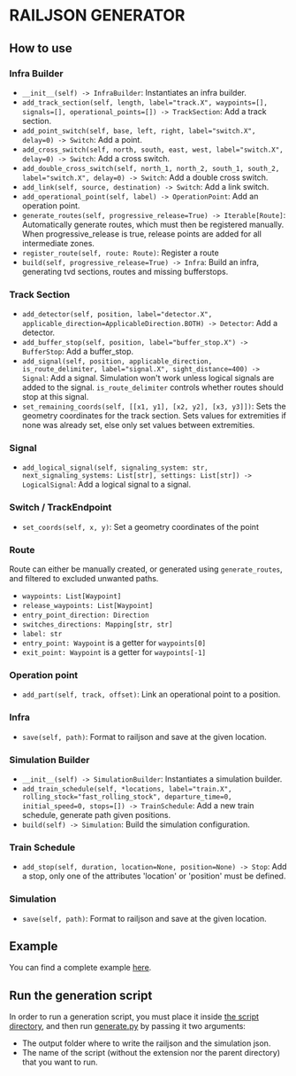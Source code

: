 # RAILJSON GENERATOR

## How to use

### Infra Builder

- `__init__(self) -> InfraBuilder`: Instantiates an infra builder.
- `add_track_section(self, length, label="track.X", waypoints=[], signals=[], operational_points=[]) -> TrackSection`: Add a track section.
- `add_point_switch(self, base, left, right, label="switch.X", delay=0) -> Switch`: Add a point.
- `add_cross_switch(self, north, south, east, west, label="switch.X", delay=0) -> Switch`: Add a cross switch.
- `add_double_cross_switch(self, north_1, north_2, south_1, south_2, label="switch.X", delay=0) -> Switch`: Add a double cross switch.
- `add_link(self, source, destination) -> Switch`: Add a link switch.
- `add_operational_point(self, label) -> OperationPoint`: Add an operation point.
- `generate_routes(self, progressive_release=True) -> Iterable[Route]`: Automatically generate routes, which must then be registered manually. When progressive_release is true, release points are added for all intermediate zones.
- `register_route(self, route: Route)`: Register a route
- `build(self, progressive_release=True) -> Infra`: Build an infra, generating tvd sections, routes and missing bufferstops.

### Track Section

- `add_detector(self, position, label="detector.X", applicable_direction=ApplicableDirection.BOTH) -> Detector`: Add a detector.
- `add_buffer_stop(self, position, label="buffer_stop.X") -> BufferStop`: Add a buffer_stop.
- `add_signal(self, position, applicable_direction, is_route_delimiter, label="signal.X", sight_distance=400) -> Signal`: Add a signal. Simulation won't work unless logical signals are added to the signal. `is_route_delimiter` controls whether routes should stop at this signal.
- `set_remaining_coords(self, [[x1, y1], [x2, y2], [x3, y3]])`: Sets the geometry coordinates for the track section. Sets values for extremities if none was already set, else only set values between extremities.

### Signal

- `add_logical_signal(self, signaling_system: str, next_signaling_systems: List[str], settings: List[str]) -> LogicalSignal`: Add a logical signal to a signal.

### Switch / TrackEndpoint

- `set_coords(self, x, y)`: Set a geometry coordinates of the point

### Route

Route can either be manually created, or generated using `generate_routes`, and filtered to excluded unwanted paths.

- `waypoints: List[Waypoint]`
- `release_waypoints: List[Waypoint]`
- `entry_point_direction: Direction`
- `switches_directions: Mapping[str, str]`
- `label: str`
- `entry_point: Waypoint` is a getter for `waypoints[0]`
- `exit_point: Waypoint` is a getter for `waypoints[-1]`

### Operation point

- `add_part(self, track, offset)`: Link an operational point to a position.

### Infra

- `save(self, path)`: Format to railjson and save at the given location.

### Simulation Builder

- `__init__(self) -> SimulationBuilder`: Instantiates a simulation builder.
- `add_train_schedule(self, *locations, label="train.X", rolling_stock="fast_rolling_stock", departure_time=0, initial_speed=0, stops=[]) -> TrainSchedule`: Add a new train schedule, generate path given positions.
- `build(self) -> Simulation`: Build the simulation configuration.

### Train Schedule

- `add_stop(self, duration, location=None, position=None) -> Stop`: Add a stop, only one of the attributes 'location' or 'position' must be defined.

### Simulation

- `save(self, path)`: Format to railjson and save at the given location.

## Example

You can find a complete example [here](./railjson_generator/scripts/examples/example_script.py).

## Run the generation script

In order to run a generation script, you must place it inside [the script directory](./railjson_generator/scripts), and then run [generate.py](./railjson_generator/scripts/generate.py) by passing it two arguments:

- The output folder where to write the railjson and the simulation json.
- The name of the script (without the extension nor the parent directory) that you want to run.
